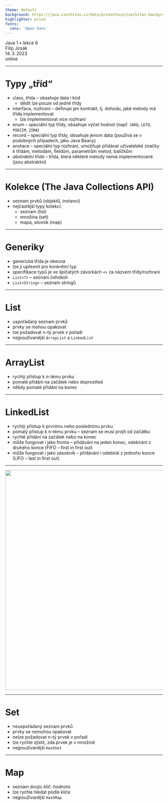 ```yaml
---
theme: default
background: https://java.czechitas.cz/data/prezentace/Czechitas-background.jpg
highlighter: prism
fonts:
  sans: 'Open Sans'
---
```


<div class="white flex flex-col mt-48 text-2xl font-light gap-2">
    <div class="font-bold text-6xl">Java 1 • lekce 6</div>
    <div>Filip Jirsák</div>
    <div>14. 3. 2023</div>
    <div>online</div>
</div>


---

# Typy „tříd“

* class, třída – obsahuje data i kód
  * dědit lze pouze od jedné třídy
* interface, rozhraní – definuje jen kontrakt, tj. dohodu, jaké metody má třída implementovat
  * lze implementovat více rozhraní
* enum – speciální typ třídy, obsahuje výčet hodnot (např. `JARO`, `LETO`, `PODZIM`, `ZIMA`)
* record – speciální typ třídy, obsahuje jenom data (používá se v podobných případech, jako Java Beany)
* anotace – speciální typ rozhraní, umožňuje přidávat uživatelské značky k třídám, metodám, fieldům, parametrům metod, balíčkům
* *abstraktní třída* – třída, která některé metody nemá implementované (jsou abstraktní)

---

# Kolekce (The Java Collections API)

* seznam prvků (objektů, instancí)
* nejčastější typy kolekcí:
  * seznam (list)
  * množina (set)
  * mapa, slovník (map)

---

# Generiky

* generická třída je obecná
* lze ji upřesnit pro konkrétní typ
* specifikace typů je ve špičatých závorkách `<>` za názvem třídy/rozhraní
* `List<?>` – seznam čehokoli
* `List<String>` – seznam stringů

---

# List

* uspořádaný seznam prvků
* prvky se mohou opakovat
* lze požadovat n-tý prvek v pořadí
* nejpoužívanější `ArrayList` a `LinkedList`

---

# ArrayList

* rychlý přístup k n-tému prvku
* pomalé přidání na začátek nebo doprostřed
* někdy pomalé přidání na konec

---

# LinkedList

* rychlý přístup k prvnímu nebo poslednímu prvku
* pomalý přístup k n-tému prvku – seznam se musí projít od začátku
* rychlé přidání na začátek nebo na konec
* může fungovat i jako fronta – přidávání na jeden konec, odebírání z druhého konce (FIFO – first in first out)
* může fungovat i jako zásobník – přidávání i odebíráí z jednoho konce (LIFO – last in first out)

---

<img src="/fronta-zasobnik.drawio.svg" width="700" />

---

# Set

* neuspořádaný seznam prvků
* prvky se nemohou opakovat
* nelze požadovat n-tý prvek v pořadí
* lze rychle zjistit, zda prvek je v množině
* nejpoužívanější `HashSet`

---

# Map

* seznam dvojic *klíč: hodnota*
* lze rychle hledat podle klíče
* nejpoužívanější `HashMap`